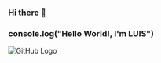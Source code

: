 ### Hi there 👋                                             
### console.log("Hello World!,  I'm LUIS")                  

![GitHub Logo](https://user-images.githubusercontent.com/5713670/87202985-820dcb80-c2b6-11ea-9f56-7ec461c497c3.gif)




<!--
**LVazquez2021/LVazquez2021** is a ✨ _special_ ✨ repository because its `README.md` (this file) appears on your GitHub profile.

Here are some ideas to get you started:

- 🔭 I’m currently working on ...
- 🌱 I’m currently learning ...
- 👯 I’m looking to collaborate on ...
- 🤔 I’m looking for help with ...
- 💬 Ask me about ...
- 📫 How to reach me: ...
- 😄 Pronouns: ...
- ⚡ Fun fact: ...
-->
